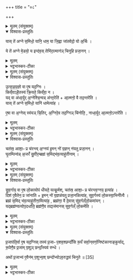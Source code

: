 +++
title = "०८"

+++


<details><summary>मूलम् (संयुक्तम्)</summary>

यास्ते॑ अग्ने स॒मिधो॒ यानि॒ धाम॒ या जि॒ह्वा जा॑तवेदो॒ यो अ॒र्चिः । ये ते॑ अग्ने मे॒डयो॒ य इन्द॑व॒स्तेभि॑रा॒त्मान॑ञ्चिनुहि प्रजा॒नन् ।
</details>

<details open><summary>विश्वास-प्रस्तुतिः</summary>

यास् ते॑ अग्ने स॒मिधो॒ यानि॒ धाम॒ या जि॒ह्वा जा॑तवेदो॒ यो अ॒र्चिः ।   

ये ते॑ अग्ने मे॒डयो॒ य इन्द॑व॒स् तेभि॑रा॒त्मान॑ञ् चिनुहि प्रजा॒नन् ।  
</details>

<details><summary>मूलम्</summary>

यास् ते॑ अग्ने स॒मिधो॒ यानि॒ धाम॒ या जि॒ह्वा जा॑तवेदो॒ यो अ॒र्चिः ।   

ये ते॑ अग्ने मे॒डयो॒ य इन्द॑व॒स् तेभि॑रा॒त्मान॑ञ् चिनुहि प्रजा॒नन् ।  
</details>

<details><summary>भट्टभास्कर-टीका</summary>

1स्वयंचितिं जपति - यास्त इति त्रिष्टुभा ॥ हे अग्ने जातवेदः जातप्रज्ञ जातधन वा यास्तव समिधः समिन्धनानि यानि च धाम धामानि जन्मस्थानानि । 'सुपां सुलुक्' इति लुक्, यश्चार्चिः दीप्तिः हे अग्ने अङ्गनादियुक्त । ये च मेडयः शब्दाः चमनामसूपमितमिदम् । ये ते च इन्दवः विप्रुषः तेभिस्तैस्सर्वैः स्वयमेवात्मानं चिनुहि । 'उतश्च प्रत्ययाच्छन्दो वा वचनम्' इति हेर्लोपाभावः । प्रजानन् प्रकृष्टो ज्ञाता । कोन्यस्त्वदृते तां चेतुं शक्नुयादिति भावः । तेभिरिति । 'बहुलं छन्दसि' इति ऐसभावः, 'नपुंसकमनपुंसकेन' इति नपुंसकं शिष्यते ॥
</details>

<details><summary>मूलम् (संयुक्तम्)</summary>

उ॒त्स॒न्न॒य॒ज्ञो वा ए॒ष यद॒ग्निᳵ किव्ँवाहै॒तस्य॑ क्रि॒यते॒ किव्ँवा॒ न यद्वा अ॑ध्व॒र्युर॒ग्नेश्चि॒न्वन्न॑न्त॒रेत्या॒त्मनो॒ वै तद॒न्तरे॑ति॒ यास्ते॑ अग्ने स॒मिधो॒ यानि॑ [33]  
धामेत्या॑है॒षा वा अ॒ग्नेस्स्व॑यञ्चि॒तिर॒ग्निरे॒व तद॒ग्निञ्चि॑नोति॒ नाध्व॒र्युरा॒त्मनो॒ऽन्तरे॑ति॒
</details>

<details open><summary>विश्वास-प्रस्तुतिः</summary>

उ॒त्स॒न्न॒य॒ज्ञो वा ए॒ष यद॒ग्निः ।  
किव्ँवाऽहै॒तस्य॑ क्रि॒यते॒ किव्ँवा॒ न ।  
यद् वा अ॑ध्व॒र्युर् अ॒ग्नेश्चि॒न्वन्न् अ॑न्त॒रेति॑ + आ॒त्मनो॒ वै तद॒न्तरे॑ति ।  
यास् ते॑ अग्ने स॒मिधो॒ यानि॑ धामेत्या॑ह ।  

ए॒षा वा अ॒ग्नेस् स्व॑यञ् चि॒तिर्, अ॒ग्निरे॒व तद॒ग्निञ् चि॑नोति॒ , नाध्व॒र्युर् आ॒त्मनो॒ऽन्तरे॑ति ।   
</details>

<details><summary>मूलम्</summary>

उ॒त्स॒न्न॒य॒ज्ञो वा ए॒ष यद॒ग्निः ।  
किव्ँवाऽहै॒तस्य॑ क्रि॒यते॒ किव्ँवा॒ न ।  
यद् वा अ॑ध्व॒र्युर् अ॒ग्नेश्चि॒न्वन्न् अ॑न्त॒रेति॑ + आ॒त्मनो॒ वै तद॒न्तरे॑ति ।  
यास् ते॑ अग्ने स॒मिधो॒ यानि॑ धामेत्या॑ह ।  

ए॒षा वा अ॒ग्नेस् स्व॑यञ् चि॒तिर्, अ॒ग्निरे॒व तद॒ग्निञ् चि॑नोति॒ , नाध्व॒र्युर् आ॒त्मनो॒ऽन्तरे॑ति ।   
</details>

<details><summary>भट्टभास्कर-टीका</summary>

2अथात्रैव ब्राह्मणम् - उत्सन्न यज्ञ इत्यादि ॥ व्याख्यातम् । +++(सम्पादकटिप्पनी - पञ्चमे काण्डस्य तृतीयानुवाके ।)+++  

  - [  ### मन्त्रः
  उ॒त्स॒न्न॒य॒ज्ञो वा ए॒ष यद॒ग्निः ।  
  किव्ँवाहै॒तस्य॑ क्रि॒यते॒ किव्ँ वा॒ न ।  
  यद् वै य॒ज्ञस्य॑ क्रि॒यमा॑णस्यान्त॒र्यन्ति॒ पूय॑ति॒ वा अ॑स्य॒ तत् ।  

  1उक्ता प्रथमा चितिः । इदानीं द्वितीयस्यां चितौ आश्विनीर्विधातुमाह - उत्सन्नयज्ञ इत्यादि ॥ अतः परमग्निकाण्डमेव । उत्सन्नयज्ञः । शाकपार्थिवादिः । अग्नौ भूयिष्ठं कर्मोत्सन्नं भवति कार्त्स्न्येन कर्तुमशक्यत्वात् । तस्मात् एतस्य किं कर्तव्यं क्रियते किं वाऽकर्तव्यमेव क्रियते इति को ज्ञातुं अर्हति । अहेति पक्षे । यच्च यज्ञस्य क्रियमाणस्य कार्त्स्न्येन निवर्तयितुं प्रारब्धस्य सम्बन्धिनः अन्तर्यन्ति नाशयन्ति । प्रमादादननुष्ठानमेव नाशः ।'अन्तरपरिग्रहे' इति गतित्वात् 'तिङि चोदात्तवति' इत्यन्तश्शब्दस्य अनुदात्तत्वम् । 'यद्वृत्तान्नित्यम्' इति आख्यातं न निहन्यते । तदाऽस्य अङ्गं पूयति विशीर्यते दुष्टं पच्यते भिषजा चिकित्सितव्यं भवति । पूयी विशरणे । ]  

पुरुषबुद्ध्यविषयत्वेन ज्ञानवत्त्वस्य परिहृतत्वात् अध्वर्योरात्मैकदेशान्तरस्याभावः ॥
</details>

<details><summary>मूलम् (संयुक्तम्)</summary>

चत॑स्र॒ आशा॒ᳶ प्र च॑रन्त्व॒ग्नय॑ इ॒मन्नो॑ य॒ज्ञन्न॑यतु प्रजा॒नन् । घृ॒तम्पिन्व॑न्न॒जरँ॑ सु॒वीर॒म्ब्रह्म॑ स॒मिद्भ॑व॒त्याहु॑तीनाम् ।
</details>

<details open><summary>विश्वास-प्रस्तुतिः</summary>

चत॑स्र॒ आशा॒ᳶ प्र च॑रन्त्व् अ॒ग्नय॑ इ॒मन् नो॑ य॒ज्ञन् न॑यतु प्रजा॒नन् ।  
घृ॒तम्पिन्व॑न्न् अ॒जरँ॑ सु॒वीर॒म्ब्रह्म॑ स॒मिद्भ॑व॒त्याहु॑तीनाम् ।
</details>

<details><summary>मूलम्</summary>

चत॑स्र॒ आशा॒ᳶ प्र च॑रन्त्व् अ॒ग्नय॑ इ॒मन् नो॑ य॒ज्ञन् न॑यतु प्रजा॒नन् ।  
घृ॒तम्पिन्व॑न्न् अ॒जरँ॑ सु॒वीर॒म्ब्रह्म॑ स॒मिद्भ॑व॒त्याहु॑तीनाम् ।
</details>

<details><summary>भट्टभास्कर-टीका</summary>

3कूर्मोपधानमन्त्रः - चतस्र आशा इति त्रिष्टुप् ॥ चतस्र आशा दिशः अग्नयः प्रचरन्तु प्रकाशनार्थाय स्वर्गं गच्छतोस्य । अयं च कूर्मः इममस्माकं यज्ञं स्वर्गं नयतु प्रापयतु प्रजानन् प्रकृष्टो ज्ञाता घृतमुदकं अजरं अविनाशं सुवीर्यं च शोभनवीर्यं च पिन्वन् सिञ्चन् इमं यज्ञं नयत्विति । ब्रह्मैव समिन्धनं भवतु आहुतीनामग्नीनां प्रचरताम् । आहूयन्ते याम्य इत्याहुतयोऽग्नयः । संप्रदाने क्तिन्, 'तादौ च' इति गतेः प्रकृतिस्वरत्वम् ॥
</details>

<details><summary>मूलम् (संयुक्तम्)</summary>

सु॒व॒र्गाय॒ वा ए॒ष लो॒कायोप॑ धीयते॒ यत्कू॒र्मश्चत॑स्र॒ आशा॒ᳶ प्र च॑रन्त्व॒ग्नय॒ इत्या॑ह [34]  
दिश॑ ए॒वैतेन॒ प्र जा॑नाती॒मन्नो॑ य॒ज्ञन्न॑यतु प्रजा॒नन्नित्या॑ह सुव॒र्गस्य॑ लो॒कस्या॒भिनी॑त्यै॒ ब्रह्म॑ स॒मिद्भ॑व॒त्याहु॑तीना॒मित्या॑ह॒ ब्रह्म॑णा॒ वै दे॒वास्सु॑व॒र्गल्ँलो॒कमा॑य॒न्‌यद्ब्रह्म॑ण्वत्योप॒दधा॑ति॒ ब्रह्म॑णै॒व तद्यज॑मानस्सुव॒र्गल्ँलो॒कमे॑ति
</details>

<details open><summary>विश्वास-प्रस्तुतिः</summary>

सु॒व॒र्गाय॒ वा ए॒ष लो॒कायोप॑ धीयते॒ यत्कू॒र्मश्, चत॑स्र॒ आशा॒ᳶ प्र च॑रन्त्व॒ग्नय॒ इत्या॑ह ।  
दिश॑ ए॒वैतेन॒ प्र जा॑नाति + इ॒मन् नो॑ य॒ज्ञन्न॑यतु प्रजा॒नन्नित्या॑ह, सुव॒र्गस्य॑ लो॒कस्या॒भिनी॑त्यै ।  
ब्रह्म॑ स॒मिद् भ॑व॒त्याहु॑तीना॒मित्या॑ह॒ , ब्रह्म॑णा॒ वै दे॒वास् सु॑व॒र्गल्ँलो॒कमा॑यन्‌ ।  
यद्ब्रह्म॑ण्वत्योप॒दधा॑ति॒ ब्रह्म॑णै॒व तद्यज॑मानस् सुव॒र्गल्ँ लो॒कमे॑ति ।  
</details>

<details><summary>मूलम्</summary>

सु॒व॒र्गाय॒ वा ए॒ष लो॒कायोप॑ धीयते॒ यत्कू॒र्मश्, चत॑स्र॒ आशा॒ᳶ प्र च॑रन्त्व॒ग्नय॒ इत्या॑ह ।  
दिश॑ ए॒वैतेन॒ प्र जा॑नाति + इ॒मन् नो॑ य॒ज्ञन्न॑यतु प्रजा॒नन्नित्या॑ह, सुव॒र्गस्य॑ लो॒कस्या॒भिनी॑त्यै ।  
ब्रह्म॑ स॒मिद् भ॑व॒त्याहु॑तीना॒मित्या॑ह॒ , ब्रह्म॑णा॒ वै दे॒वास् सु॑व॒र्गल्ँलो॒कमा॑यन्‌ ।  
यद्ब्रह्म॑ण्वत्योप॒दधा॑ति॒ ब्रह्म॑णै॒व तद्यज॑मानस् सुव॒र्गल्ँ लो॒कमे॑ति ।  
</details>

<details><summary>भट्टभास्कर-टीका</summary>

4अथात्रैव ब्राह्मणम् - सुवर्गायेत्यादि ॥ गतम् । चतस्र इत्यादि । मन्त्रावयवानां स्तुतिः । अभिनीत्यै आभिमुख्येन नयनाय यत् ब्रह्मण्वत्या ऋचा 'चतस्र आशाः' इत्यनया, 'ब्रह्म समित् भवति' इत्यत्र दर्शनात् । 'अनो नुट्' ॥
</details>

<details><summary>मूलम् (संयुक्तम्)</summary>

प्र॒जाप॑ति॒र्वा ए॒ष यद॒ग्निस्तस्य॑ प्र॒जाᳶ प॒शव॒श्छन्दाँ॑सि रू॒पँ सर्वा॒न्‌वर्णा॒निष्ट॑कानाङ्कुर्याद्रू॒पेणै॒व प्र॒जाम्प॒शूञ्छन्दाँ॒स्यव॑ रु॒न्द्धेऽथो॑ प्र॒जाभ्य॑ ए॒वैन॑म्प॒शुभ्य॒श्छन्दो॑भ्योऽव॒रुद्ध्य॑ चिनुते ॥ [35]  
</details>

<details open><summary>विश्वास-प्रस्तुतिः</summary>

प्र॒जाप॑ति॒र्वा ए॒ष यद॒ग्निस् तस्य॑ प्र॒जाᳶ प॒शव॒श्छन्दाँ॑सि रू॒पँ सर्वा॒न्‌वर्णा॒निष्ट॑कानाङ्कुर्याद्,  
रू॒पेणै॒व प्र॒जाम् प॒शूञ् छन्दाँ॒स्यव॑ रुन्धे ।  

अथो॑ प्र॒जाभ्य॑ ए॒वैन॑म् प॒शुभ्य॒श् छन्दो॑भ्योऽव॒रुद्ध्य॑ चिनुते ॥ [35]  
</details>

<details><summary>मूलम्</summary>

प्र॒जाप॑ति॒र्वा ए॒ष यद॒ग्निस् तस्य॑ प्र॒जाᳶ प॒शव॒श्छन्दाँ॑सि रू॒पँ सर्वा॒न्‌वर्णा॒निष्ट॑कानाङ्कुर्याद्,  
रू॒पेणै॒व प्र॒जाम् प॒शूञ् छन्दाँ॒स्यव॑ रुन्धे ।  

अथो॑ प्र॒जाभ्य॑ ए॒वैन॑म् प॒शुभ्य॒श् छन्दो॑भ्योऽव॒रुद्ध्य॑ चिनुते ॥ [35]  
</details>

<details><summary>भट्टभास्कर-टीका</summary>

5प्रजापतिर्वा इत्यादि ॥ प्रजादीनि प्रजापते रूपाणि नः अस्मान् प्रजापत्यात्मनोऽग्नेरवयवभूतानां इष्टकानां सर्वान् सर्ववर्णान् कुर्यात् लेखाभिः दक्षिणावृद्द्विः तासां प्रजादिभावाय प्रजादीनां च सर्ववर्णत्वात् तथा कृते रूपेणैव प्रजादीनवरुन्धे । ततश्च प्रजापत्यात्माऽग्निः परिगृहीतो भवति । अथो अपि च प्रजादिभ्य एवादायाग्निः चितो भवति, प्रजादीनां इष्टकानां चैतत्स्वभावत्वात् ॥


इति पञ्चमे सप्तमे अष्टमोनुवाकः ॥  
</details>

